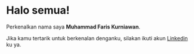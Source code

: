 # Halo semua! 

Perkenalkan nama saya **Muhammad Faris Kurniawan**.

Jika kamu tertarik untuk berkenalan denganku, silakan ikuti akun [Linkedin](https://www.linkedin.com/in/muhammada-faris-kurniawan/) ku ya.
